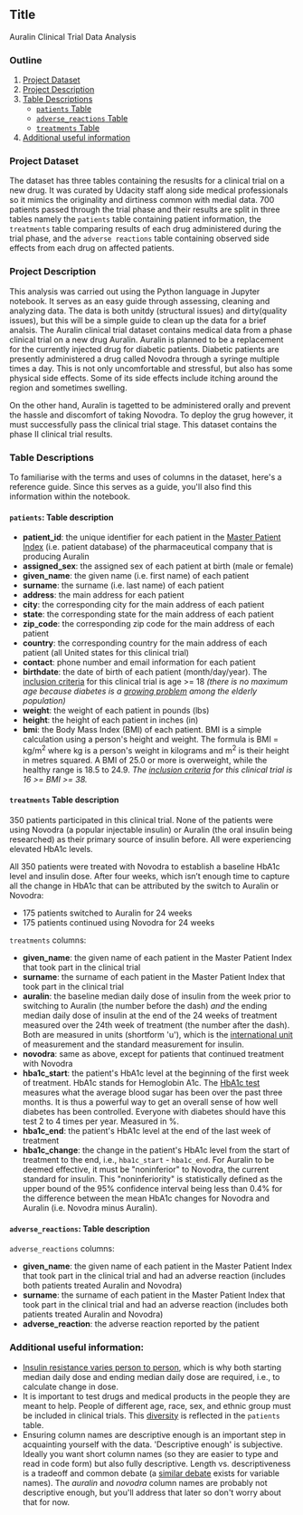## Title 
Auralin Clinical Trial Data Analysis

### Outline
1. [Project Dataset](#topic1)
2. [Project Description](#topic2)
3. [Table Descriptions](#topic3)
    - [`patients` Table](#topic4)
    - [`adverse_reactions` Table](#topic5) 
    - [`treatments` Table](#topic6)
4. [Additional useful information](#topic7)

### Project Dataset <a id='topic1'></a>
The dataset has three tables containing the resuslts for a clinical trial on a new drug. It was curated by Udacity staff along side medical professionals so it mimics the originality and dirtiness common with medial data. 700 patients passed through the trial phase and their results are split in three tables namely the `patients` table containing patient information, the `treatments` table comparing results of each drug administered during the trial phase, and the `adverse reactions` table containing observed side effects from each drug on affected patients.

### Project Description <a id='topic2'></a>
This analysis was carried out using the Python language in Jupyter notebook. It serves as an easy guide through assessing, cleaning and analyzing data. The data is both unitdy (structural issues) and dirty(quality issues), but this will be a simple guide to clean up the data for a brief analsis.
The Auralin clinical trial dataset contains medical data from a phase clinical trial on a new drug Auralin. Auralin is planned to be a replacement for the currently injected drug for diabetic patients. Diabetic patients are presently administered a drug called Novodra through a syringe multiple times a day. This is not only uncomfortable and stressful, but also has some physical side effects. Some of its side effects include itching around the region and sometimes swelling.

On the other hand, Auralin is tagetted to be administered orally and prevent the hassle and discomfort of taking Novodra. To deploy the grug however, it must successfully pass the clinical trial stage. This dataset contains the phase II clinical trial results.



### Table Descriptions <a id='topic3'></a>

To familiarise with the terms and uses of columns in the dataset, here's a reference guide. Since this serves as a guide, you'll also find this information within the notebook.

#### `patients`: Table description <a id='topic4'></a>

- **patient_id**: the unique identifier for each patient in the [Master Patient Index](https://en.wikipedia.org/wiki/Enterprise_master_patient_index) (i.e. patient database) of the pharmaceutical company that is producing Auralin
- **assigned_sex**: the assigned sex of each patient at birth (male or female)
- **given_name**: the given name (i.e. first name) of each patient
- **surname**: the surname (i.e. last name) of each patient
- **address**: the main address for each patient
- **city**: the corresponding city for the main address of each patient
- **state**: the corresponding state for the main address of each patient
- **zip_code**: the corresponding zip code for the main address of each patient
- **country**: the corresponding country for the main address of each patient (all United states for this clinical trial)
- **contact**: phone number and email information for each patient
- **birthdate**: the date of birth of each patient (month/day/year). The [inclusion criteria](https://en.wikipedia.org/wiki/Inclusion_and_exclusion_criteria) for this clinical trial is  age >= 18 *(there is no maximum age because diabetes is a [growing problem](http://www.diabetes.co.uk/diabetes-and-the-elderly.html) among the elderly population)*
- **weight**: the weight of each patient in pounds (lbs)
- **height**: the height of each patient in inches (in)
- **bmi**: the Body Mass Index (BMI) of each patient. BMI is a simple calculation using a person's height and weight. The formula is BMI = kg/m<sup>2</sup> where kg is a person's weight in kilograms and m<sup>2</sup> is their height in metres squared. A BMI of 25.0 or more is overweight, while the healthy range is 18.5 to 24.9. *The [inclusion criteria](https://en.wikipedia.org/wiki/Inclusion_and_exclusion_criteria) for this clinical trial is 16 >= BMI >= 38.*

#### `treatments` Table description <a id='topic5'></a>
 
350 patients participated in this clinical trial. None of the patients were using Novodra (a popular injectable insulin) or Auralin (the oral insulin being researched) as their primary source of insulin before.  All were experiencing elevated HbA1c levels.

All 350 patients were treated with Novodra to establish a baseline HbA1c level and insulin dose. After four weeks, which isn’t enough time to capture all the change in HbA1c that can be attributed by the switch to Auralin or Novodra:
- 175 patients switched to Auralin for 24 weeks
- 175 patients continued using Novodra for 24 weeks

`treatments` columns:
- **given_name**: the given name of each patient in the Master Patient Index that took part in the clinical trial
- **surname**: the surname of each patient in the Master Patient Index that took part in the clinical trial
- **auralin**: the baseline median daily dose of insulin from the week prior to switching to Auralin (the number before the dash) *and* the ending median daily dose of insulin at the end of the 24 weeks of treatment measured over the 24th week of treatment (the number after the dash). Both are measured in units (shortform 'u'), which is the [international unit](https://en.wikipedia.org/wiki/International_unit) of measurement and the standard measurement for insulin.
- **novodra**: same as above, except for patients that continued treatment with Novodra
- **hba1c_start**: the patient's HbA1c level at the beginning of the first week of treatment. HbA1c stands for Hemoglobin A1c. The [HbA1c test](https://depts.washington.edu/uwcoe/healthtopics/diabetes.html) measures what the average blood sugar has been over the past three months. It is thus a powerful way to get an overall sense of how well diabetes has been controlled. Everyone with diabetes should have this test 2 to 4 times per year. Measured in %.
- **hba1c_end**: the patient's HbA1c level at the end of the last week of treatment
- **hba1c_change**: the change in the patient's HbA1c level from the start of treatment to the end, i.e., `hba1c_start` - `hba1c_end`. For Auralin to be deemed effective, it must be "noninferior" to Novodra, the current standard for insulin. This "noninferiority" is statistically defined as the upper bound of the 95% confidence interval being less than 0.4% for the difference between the mean HbA1c changes for Novodra and Auralin (i.e. Novodra minus Auralin).


#### `adverse_reactions`: Table description <a id='topic6'><a/>

`adverse_reactions` columns:
- **given_name**: the given name of each patient in the Master Patient Index that took part in the clinical trial and had an adverse reaction (includes both patients treated Auralin and Novodra)
- **surname**: the surname of each patient in the Master Patient Index that took part in the clinical trial and had an adverse reaction (includes both patients treated Auralin and Novodra)
- **adverse_reaction**: the adverse reaction reported by the patient

### Additional useful information: <a id='topic7'><a/>
- [Insulin resistance varies person to person](http://www.tudiabetes.org/forum/t/how-much-insulin-is-too-much-on-a-daily-basis/9804/5), which is why both starting median daily dose and ending median daily dose are required, i.e., to calculate change in dose.
- It is important to test drugs and medical products in the people they are meant to help. People of different age, race, sex, and ethnic group must be included in clinical trials. This [diversity](https://www.clinicalleader.com/doc/an-fda-perspective-on-patient-diversity-in-clinical-trials-0001) is reflected in the `patients` table.
- Ensuring column names are descriptive enough is an important step in acquainting yourself with the data. 'Descriptive enough' is subjective. Ideally you want short column names (so they are easier to type and read in code form) but also fully descriptive. Length vs. descriptiveness is a tradeoff and common debate (a [similar debate](https://softwareengineering.stackexchange.com/questions/176582/is-there-an-excuse-for-short-variable-names) exists for variable names). The *auralin* and *novodra* column names are probably not descriptive enough, but you'll address that later so don't worry about that for now.